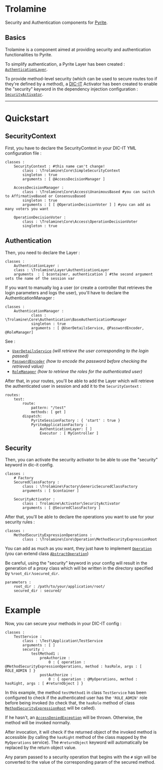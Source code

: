 Trolamine
=========
Security and Authentication components for [Pyrite][1].

Basics
-----------------
Trolamine is a component aimed at providing security and authentication functionalities to Pyrite.

To simplify authentication, a Pyrite Layer has been created : [`AuthenticationLayer`][2].

To provide method-level security (which can be used to secure routes too if they're defined by a method), a [DIC-IT][3] Activator has been created to enable the "security" keyword in the dependency injection configuration : [`SecurityActivator`][4].


----------

Quickstart
==========

SecurityContext
---------------
First, you have to declare the SecurityContext in your DIC-IT YML configuration file :

    classes :
        SecurityContext : #this name can't change!
            class : \Trolamine\Core\SimpleSecurityContext
            singleton : true
            arguments : [ @AccessDecisionManager ]
            
        AccessDecisionManager :
            class : \Trolamine\Core\Access\UnanimousBased #you can switch to AffirmativeBased or ConsensusBased
            singleton : true
            arguments : [ [ @OperationDecisionVoter ] ] #you can add as many voters you want
            
        OperationDecisionVoter :
            class : \Trolamine\Core\Access\OperationDecisionVoter
            singleton : true

Authentication
--------------
Then, you need to declare the Layer :

    classes :
        AuthenticationLayer :
        class : \Trolamine\Layer\AuthenticationLayer
        arguments  : [ $container, authentication ] #the second argument sets the name of the session var
        
If you want to manually log a user (or create a controller that retrieves the login parameters and logs the user), you'll have to declare the AuthenticationManager :

    classes :
        AuthenticationManager :
                class : \Trolamine\Core\Authentication\BaseAuthenticationManager
                singleton : true
                arguments : [ @UserDetailsService, @PasswordEncoder, @RoleManager]
        

See :
- [`UserDetailsService`][5] *(will retrieve the user corresponding to the login passed)*
- [`PasswordEncoder`][6] *(how to encode the password before checking the retrieved value)*
- [`RoleManager`][7] *(how to retrieve the roles for the authenticated user)*


After that, in your routes, you'll be able to add the Layer which will retrieve the authenticated user in session and add it to the `SecurityContext` :

    routes:
        test:
            route:
                pattern: "/test"
                methods: [ get ]
            dispatch:
                PyriteSessionFactory : { 'start' : true }
                PyriteApplicationFactory :
                    AuthenticationLayer: [ ]
                    Executor : [ MyController ]

Security
--------
Then, you can activate the security activator to be able to use the "security" keyword in dic-it config.
    
    classes :
        # Factory
        SecuredClassFactory :
            class : \Trolamine\Factory\GenericSecuredClassFactory
            arguments : [ $container ]
            
        SecurityActivator :
            class : Trolamine\Activator\SecurityActivator
            arguments : [ @SecuredClassFactory ]

After that, you'll be able to declare the operations you want to use for your security rules :

    classes :
        MethodSecurityExpressionOperations :
            class : \Trolamine\Core\Operation\MethodSecurityExpressionRoot

You can add as much as you want, they just have to implement [`Operation`][8] (you can extend class [`AbstractOperation`][9])

Be careful, using the "security" keyword in your config will result in the generation of a proxy class which will be written in the directory specified by `%root_dir`.`%secured_dir`.

    parameters :
        root_dir : /path/to/your/application/root/
        secured_dir : secured/

Example
=======

Now, you can secure your methods in your DIC-IT config :

    classes :
        TestService :
            class : \Test\Application\TestService
            arguments : [ ]
            security :
                testMethod1 :
                    preAuthorize :
                        0 : { operation : @MethodSecurityExpressionOperations, method : hasRole, args : [ ROLE_ADMIN ] }
                    postAuthorize :
                        0 : { operation : @MyOperations, method : hasRight, args : [ #returnObject ] }
                        
In this example, the method `testMethod1` in class `TestService` has been configured to check if the authenticated user has the `'ROLE_ADMIN'` role before being invoked (to check that, the `hasRole` method of class [`MethodSecurityExpressionRoot`][10] will be called).

If he hasn't, an [`AccessDeniedException`][11] will be thrown. Otherwise, the method will be invoked normally.

After invocation, it will check if the returned object of the invoked method is accessible (by calling the `hasRight` method of the class mapped by the `MyOperations` service). The `#returnObject` keyword will automatically be replaced by the return object value.

Any param passed to a security operation that begins with the `#` sign will be converted to the value of the corresponding param of the secured method.


  [1]: https://github.com/Evaneos/pyrite
  [2]: https://github.com/Evaneos/trolamine/tree/master/src/Trolamine/Layer
  [3]: https://github.com/oliviermadre/dic-it
  [4]: https://github.com/Evaneos/trolamine/tree/master/src/Trolamine/Activator
  [5]: https://github.com/Evaneos/trolamine/blob/master/src/Trolamine/Core/Authentication/UserDetailsService.php
  [6]: https://github.com/Evaneos/trolamine/blob/master/src/Trolamine/Core/Authentication/Password/PasswordEncoder.php
  [7]: https://github.com/Evaneos/trolamine/blob/master/src/Trolamine/Core/Authentication/Role/RoleManager.php
  [8]: https://github.com/Evaneos/trolamine/blob/master/src/Trolamine/Core/Operation/Operation.php
  [9]: https://github.com/Evaneos/trolamine/blob/master/src/Trolamine/Core/Operation/AbstractOperation.php
  [10]: https://github.com/Evaneos/trolamine/blob/master/src/Trolamine/Core/Operation/MethodSecurityExpressionRoot.php
  [11]: https://github.com/Evaneos/trolamine/blob/master/src/Trolamine/Core/Exception/AccessDeniedException.php
